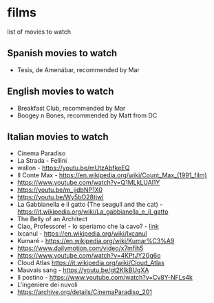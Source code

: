 # films
list of movies to watch


## Spanish movies to watch
* Tesis, de Amenábar, recommended by Mar


## English movies to watch
* Breakfast Club, recommended by Mar
* Boogey n Bones, recommended by Matt from DC


## Italian movies to watch
* Cinema Paradiso
* La Strada - Fellini
* wallon - https://youtu.be/mUtzAbfkeEQ
* Il Conte Max - https://en.wikipedia.org/wiki/Count_Max_(1991_film)
* https://www.youtube.com/watch?v=Q1MLkLUAl1Y
* https://youtu.be/m_jjdbNP1X0
* https://youtu.be/Wy5bO28tjwI
* La Gabbianella e il gatto (The seagull and the cat) - https://it.wikipedia.org/wiki/La_gabbianella_e_il_gatto
* The Belly of an Architect
* Ciao, Professore! - lo speriamo che la cavo? - [link](https://www.dailymotion.com/video/x7mhmfb)
* Ixcanul - https://en.wikipedia.org/wiki/Ixcanul
* Kumaré - https://en.wikipedia.org/wiki/Kumar%C3%A9
* https://www.dailymotion.com/video/x7mfih5
* https://www.youtube.com/watch?v=4KPtJY20g6o
* Cloud Atlas https://it.wikipedia.org/wiki/Cloud_Atlas
* Mauvais sang - https://youtu.be/gt2KlkBUgXA
* Il postino - https://www.youtube.com/watch?v=Cv8Y-NFLs4k
* L'ingeniere dei nuvoli
* https://archive.org/details/CinemaParadiso_201


